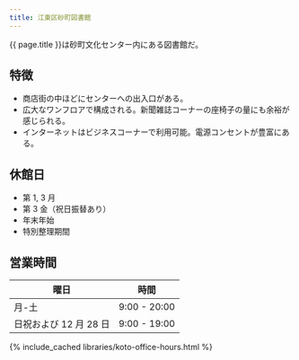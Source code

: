 ```yaml
---
title: 江東区砂町図書館
---
```


{{ page.title }}は砂町文化センター内にある図書館だ。

## 特徴

* 商店街の中ほどにセンターへの出入口がある。
* 広大なワンフロアで構成される。新聞雑誌コーナーの座椅子の量にも余裕が感じられる。
* インターネットはビジネスコーナーで利用可能。電源コンセントが豊富にある。

## 休館日

* 第 1, 3 月
* 第 3 金（祝日振替あり）
* 年末年始
* 特別整理期間

## 営業時間

| 曜日 | 時間 |
|------|------|
| 月-土 | 9:00 - 20:00 |
| 日祝および 12 月 28 日 | 9:00 - 19:00 |

{% include_cached libraries/koto-office-hours.html %}
